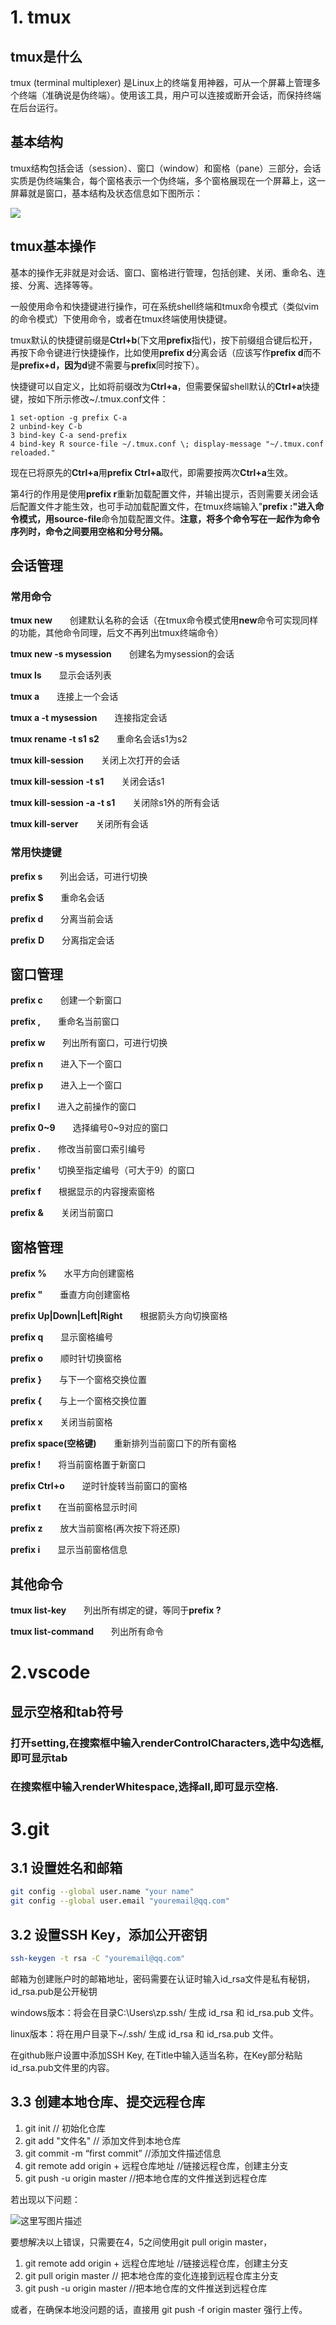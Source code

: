# 1. tmux

## tmux是什么

tmux (terminal multiplexer) 是Linux上的终端复用神器，可从一个屏幕上管理多个终端（准确说是伪终端）。使用该工具，用户可以连接或断开会话，而保持终端在后台运行。

## 基本结构

tmux结构包括会话（session）、窗口（window）和窗格（pane）三部分，会话实质是伪终端集合，每个窗格表示一个伪终端，多个窗格展现在一个屏幕上，这一屏幕就是窗口，基本结构及状态信息如下图所示：

![](G:\errors&resolutions_log\tmux.png)

## tmux基本操作

基本的操作无非就是对会话、窗口、窗格进行管理，包括创建、关闭、重命名、连接、分离、选择等等。

一般使用命令和快捷键进行操作，可在系统shell终端和tmux命令模式（类似vim的命令模式）下使用命令，或者在tmux终端使用快捷键。

tmux默认的快捷键前缀是**Ctrl+b**(下文用**prefix**指代)，按下前缀组合键后松开，再按下命令键进行快捷操作，比如使用**prefix d**分离会话（应该写作**prefix d**而不是**prefix+d，**因为**d**键不需要与**prefix**同时按下）。

快捷键可以自定义，比如将前缀改为**Ctrl+a**，但需要保留shell默认的**Ctrl+a**快捷键，按如下所示修改~/.tmux.conf文件：

```
1 set-option -g prefix C-a
2 unbind-key C-b
3 bind-key C-a send-prefix
4 bind-key R source-file ~/.tmux.conf \; display-message "~/.tmux.conf reloaded."
```

现在已将原先的**Ctrl+a**用**prefix Ctrl+a**取代，即需要按两次**Ctrl+a**生效。

第4行的作用是使用**prefix r**重新加载配置文件，并输出提示，否则需要关闭会话后配置文件才能生效，也可手动加载配置文件，在tmux终端输入"**prefix :"**进入命令模式，用**source-file**命令加载配置文件。**注意，将多个命令写在一起作为命令序列时，命令之间要用空格和分号分隔。** 

## 会话管理

### 常用命令

**tmux new**　　创建默认名称的会话（在tmux命令模式使用**new**命令可实现同样的功能，其他命令同理，后文不再列出tmux终端命令）

**tmux new -s mysession**　　创建名为mysession的会话

**tmux ls**　　显示会话列表

**tmux a**　　连接上一个会话

**tmux a -t mysession**　　连接指定会话

**tmux rename -t s1 s2**　　重命名会话s1为s2

**tmux kill-session**　　关闭上次打开的会话

**tmux kill-session -t s1**　　关闭会话s1

**tmux kill-session -a -t s1**　　关闭除s1外的所有会话

**tmux kill-server**　　关闭所有会话

### 常用快捷键

**prefix s**　　列出会话，可进行切换

**prefix $**　　重命名会话

**prefix d**　　分离当前会话

**prefix** **D**　　分离指定会话

## 窗口管理

**prefix c**　　创建一个新窗口

**prefix ,**　　重命名当前窗口

**prefix w**　　列出所有窗口，可进行切换

**prefix n**　　进入下一个窗口

**prefix p**　　进入上一个窗口

**prefix l**　　进入之前操作的窗口

**prefix 0~9**　　选择编号0~9对应的窗口

**prefix .**　　修改当前窗口索引编号

**prefix '**　　切换至指定编号（可大于9）的窗口

**prefix f**　　根据显示的内容搜索窗格

**prefix &**　　关闭当前窗口

## 窗格管理

**prefix %**　　水平方向创建窗格

**prefix "**　　垂直方向创建窗格

**prefix Up|Down|Left|Right**　　根据箭头方向切换窗格

**prefix q**　　显示窗格编号

**prefix o**　　顺时针切换窗格

**prefix }**　　与下一个窗格交换位置

**prefix {**　　与上一个窗格交换位置

**prefix x**　　关闭当前窗格

**prefix space(空格键)**　　重新排列当前窗口下的所有窗格

**prefix !**　　将当前窗格置于新窗口

**prefix Ctrl+o**　　逆时针旋转当前窗口的窗格

**prefix t**　　在当前窗格显示时间

**prefix z**　　放大当前窗格(再次按下将还原)

**prefix i**　　显示当前窗格信息

## 其他命令

**tmux list-key**　　列出所有绑定的键，等同于**prefix ?**

**tmux list-command**　　列出所有命令

# 2.vscode

## 显示空格和tab符号

### 打开setting,在搜索框中输入renderControlCharacters,选中勾选框,即可显示tab

### 在搜索框中输入renderWhitespace,选择all,即可显示空格.

# 3.git

## 3.1 设置姓名和邮箱

```bash
git config --global user.name "your name"
git config --global user.email "youremail@qq.com"
```

## 3.2 设置SSH Key，添加公开密钥

```bash
ssh-keygen -t rsa -C "youremail@qq.com"
```

邮箱为创建账户时的邮箱地址，密码需要在认证时输入id_rsa文件是私有秘钥，id_rsa.pub是公开秘钥

windows版本：将会在目录C:\Users\zp\.ssh/ 生成 id_rsa 和 id_rsa.pub 文件。

linux版本：将在用户目录下~/.ssh/ 生成 id_rsa 和 id_rsa.pub 文件。

在github账户设置中添加SSH Key, 在Title中输入适当名称，在Key部分粘贴id_rsa.pub文件里的内容。

## 3.3 创建本地仓库、提交远程仓库

1. git init  // 初始化仓库
2. git add "文件名"  // 添加文件到本地仓库
3. git commit -m “first commit” //添加文件描述信息
4. git remote add origin + 远程仓库地址 //链接远程仓库，创建主分支
5. git push -u origin master //把本地仓库的文件推送到远程仓库

若出现以下问题：

![这里写图片描述](https://img-blog.csdn.net/20180330091437163?watermark/2/text/aHR0cDovL2Jsb2cuY3Nkbi5uZXQvZ29uZ3FpbmdsaW4=/font/5a6L5L2T/fontsize/400/fill/I0JBQkFCMA==/dissolve/70/gravity/SouthEast)

要想解决以上错误，只需要在4，5之间使用git pull origin master，

1. git remote add origin + 远程仓库地址 //链接远程仓库，创建主分支
2. git pull origin master // 把本地仓库的变化连接到远程仓库主分支
3. git push -u origin master //把本地仓库的文件推送到远程仓库

或者，在确保本地没问题的话，直接用 git push -f origin master 强行上传。